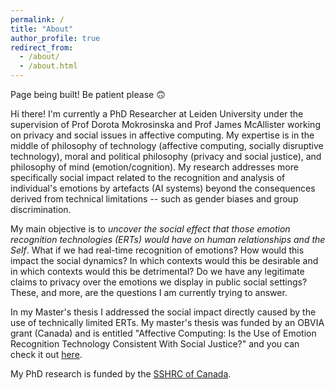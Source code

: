 ```yaml
---
permalink: /
title: "About"
author_profile: true
redirect_from: 
  - /about/
  - /about.html
---
```

Page being built! Be patient please 🙃

Hi there! I'm currently a PhD Researcher at Leiden University under the supervision of Prof Dorota Mokrosinska and Prof James McAllister working on privacy and social issues in affective computing. My expertise is in the middle of philosophy of technology (affective computing, socially disruptive technology), moral and political philosophy (privacy and social justice), and philosophy of mind (emotion/cognition). My research addresses more specifically social impact related to the recognition and analysis of individual's emotions by artefacts (AI systems) beyond the consequences derived from technical limitations -- such as gender biases and group discrimination.

My main objective is to *uncover the social effect that those emotion recognition technologies (ERTs) would have on human relationships and the Self*. What if we had real-time recognition of emotions? How would this impact the social dynamics? In which contexts would this be desirable and in which contexts would this be detrimental? Do we have any legitimate claims to privacy over the emotions we display in public social settings? These, and more, are the questions I am currently trying to answer. 

In my Master's thesis I addressed the social impact directly caused by the use of technically limited ERTs. My master's thesis was funded by an OBVIA grant (Canada) and is entitled "Affective Computing: Is the Use of Emotion Recognition Technology Consistent With Social Justice?" and you can check it out [here](https://leidenuni.academia.edu/AlexandraPr%C3%A9gent).

My PhD research is funded by the [SSHRC of Canada](https://www.sshrc-crsh.gc.ca/results-resultats/recipients-recipiendaires/2020/cgs_doctoral-besc_doctorat-eng.aspx).
